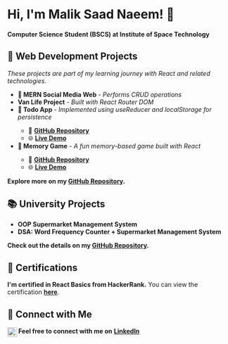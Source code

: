 <h1><b>Hi, I'm Malik Saad Naeem! 👋</b></h1>

<h4><b>Computer Science Student (BSCS) at Institute of Space Technology</b></h4>

<h2><b>🚀 Web Development Projects</b></h2>

<p><i>These projects are part of my learning journey with React and related technologies.</i></p>

<ul>
  <li><b>🚀 MERN Social Media Web</b> - <i>Performs CRUD operations</i></li>
  <li><b>Van Life Project</b> - <i>Built with React Router DOM</i></li>
  <li><b>📝 Todo App</b> - <i>Implemented using useReducer and localStorage for persistence</i></li>
  <ul>
    <li>🔗 <a href="https://github.com/maliksaadnaeem937/Todo-APP" target="_blank"><b>GitHub Repository</b></a></li>
    <li>🌐 <a href="https://unique-todoo-app.netlify.app/" target="_blank"><b>Live Demo</b></a></li>
  </ul>
  <li><b>🧠 Memory Game</b> - <i>A fun memory-based game built with React</i></li>
  <ul>
    <li>🔗 <a href="https://github.com/maliksaadnaeem937/Memory-Game" target="_blank"><b>GitHub Repository</b></a></li>
    <li>🌐 <a href="https://memory-game-unique.netlify.app/" target="_blank"><b>Live Demo</b></a></li>
  </ul>
</ul>

<p><b>Explore more on my <a href="https://github.com/maliksaadnaeem937/MERN_Projects_With_React_Router_DOM_Crud_Operations" target="_blank">GitHub Repository</a>.</b></p>

<h2><b>📚 University Projects</b></h2>

<ul>
  <li><b>OOP Supermarket Management System</b></li>
  <li><b>DSA: Word Frequency Counter + Supermarket Management System</b></li>
</ul>
<p><b>Check out the details on my <a href="https://github.com/maliksaadnaeem937/Cpp-OOP-and-DSA-projects" target="_blank">GitHub Repository</a>.</b></p>

<h2><b>📜 Certifications</b></h2>

<p><b>I'm certified in React Basics from HackerRank.</b> You can view the certification <a href="https://www.hackerrank.com/certificates/4ec1db2ac8c2" target="_blank"><b>here</b></a>.</p>

<h2><b>🤳 Connect with Me</b></h2>

<p>
  <b>Feel free to connect with me on</b> 
  <a href="https://www.linkedin.com/in/malik-saad-naeem-a84060264/" target="_blank">
    <img align="left" alt="Malik Saad | LinkedIn" width="22px" src="https://cdn.jsdelivr.net/npm/simple-icons@v3/icons/linkedin.svg" />
    <b>LinkedIn</b>
  </a>
</p>
